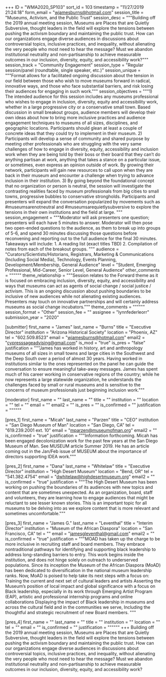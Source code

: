 +++
ID = "WMA2020_SP103"
sort_id = 103
timestamp = "11/27/2019 21:24:18"
form_email = "wjamesburns@hotmail.com"
session_title = "Museums, Activism, and the Public Trust"
session_desc = """Building off the 2019 annual meeting session, Museums are Places that are Quietly Subversive, thought leaders in the field will explore the tensions between pushing the activism boundary and maintaining the public trust. How can our organizations engage diverse audiences in discussions about controversial topics, inclusive practices, and inequality, without alienating the very people who most need to hear the message? Must we abandon institutional neutrality and non-partisanship to achieve measurable outcomes in our inclusion, diversity, equity, and accessibility work?"""
session_track = "Community Engagement"
session_type = "Regular session/panel (roundtable, single speaker, etc.)"
session_unique = """Format allows for a facilitated ongoing discussion about the tension in our field between those who wish to move museums forward in radical, innovative ways, and those who face substantial barriers, and risk losing their audiences for engaging in such work."""
session_objectives = """1) The intended audience for this session includes any museums professional who wishes to engage in inclusion, diversity, equity and accessibility work, whether in a large progressive city or a conservative small town. Based discussion in small breakout groups, audience members will develop their own ideas about how to bring more inclusive practices and audience engagement techniques to museums of all sizes, disciplines, and geographic locations. Participants should glean at least a couple of concrete ideas that they could try to implement in their museum. 2) Participants will develop a sense of community and shared purpose by meeting other professionals who are struggling with the very same challenges of how to engage in diversity, equity, accessibility and inclusion work when they are being told by their boss or their board that they can’t do anything partisan at work, anything that takes a stance on a particular issue, or sometimes, even express an opinion outside of work. By growing their network, participants will gain new resources to call upon when they are back in their museum and encounter a challenge when trying to advance inclusion in their institution. 3) By going beyond the foundational concept that no organization or person is neutral, the session will investigate the contrasting realities faced by museum professionals from big cities to small towns, progressive bubbles to conservative strongholds. Participants and presenters will expand the conversation popularized by movements such as #museumsarenotneutral and #museumsarequietlysubversive to explore the tensions in their own institutions and the field at large.  """
session_engagement = """Moderator will ask presenters one question; presenters will each have 5 minutes to answer. Moderator will then pose two open-ended questions to the audience, as them to break up into groups of 5-6, and spend 30 minutes discussing those questions before reconvening and reporting out to the full audience for the final 30 minutes.  Takeaways will include: 1. A reading list (exact titles TBD) 2. Compilation of notes from each of the breakout groups. """
audience = "Curators/Scientists/Historians, Registrars, Marketing & Communications (Including Social Media), Technology, Events Planning, Development/Membership, General Audience"
level = "Student, Emerging Professional, Mid-Career, Senior Level, General Audience"
other_comments = """"""
theme_relationship = """Session relates to the Forward theme as it is focused on embracing inclusion, diversity, equity, and accessibility and ways that museums can act as agents of social change / social justice / activism. This is an ongoing discussion about pushing boundaries to be inclusive of new audiences while not alienating existing audiences. Presenters may touch on innovative partnerships and will certainly address museums as social change incubators."""
theme_comments = """"""
session_format = "Other"
session_fee = ""
assignee = "lynnfederleorr"
submission_year = "2020"

[submitter]
first_name = "James"
last_name = "Burns"
title = "Executive Director"
institution = "Arizona Historical Society"
location = "Phoenix, AZ"
tel = "602.509.8523"
email = "wjamesburns@hotmail.com"
email2 = "cypresssageadvising@gmail.com"
is_mod = "true"
is_pres = "false"
justification = """James has worked in history, art and anthropology museums of all sizes in small towns and large cities in the Southwest and the Deep South over a period of almost 30 years. Having worked in institutions similar to the ones represented on the panel he can guide the conversation to ensure meaningful take-away messages. James has spent much of his career working in conservative regions of the country; while he now represents a large statewide organization, he understands the challenges faced by small or rural museums and is sensitive to the concerns of museum professionals just beginning inclusion work."""

[moderator]
first_name = ""
last_name = ""
title = ""
institution = ""
location = ""
tel = ""
email = ""
email2 = ""
is_pres = ""
is_confirmed = ""
justification = """"""

[pres_1]
first_name = "Micah"
last_name = "Parzen"
title = "CEO"
institution = "San Diego Museum of Man"
location = "San Diego, CA"
tel = "619.239.2001 ext. 10"
email = "mparzen@museumofman.org"
email2 = ""
is_confirmed = "true"
justification = """Information forthcoming. Micah has been engaged decolonization work for the past few years at the San Diego Museum of Man. See MUSEUM article Summer 2019. He has an article coming out in the Jan/Feb issue of MUSEUM about the importance of directors supporting IDEA work."""

[pres_2]
first_name = "Dana"
last_name = "Whitelaw"
title = "Executive Director"
institution = "High Desert Museum"
location = "Bend, OR"
tel = "541.382.4754"
email = "dwhitelaw@highdesertmuseum.org"
email2 = ""
is_confirmed = "true"
justification = """The High Desert Museum has been working on pushing the boundaries of its audiences with new topics and content that are sometimes unexpected. As an organization, board, staff and volunteers, they are learning how to engage audiences that might be reluctant to see lesser known stories. This is an important topic for all museums to be delving into as we explore content that is more relevant and sometimes uncomfortable."""

[pres_3]
first_name = "James G."
last_name = "Leventhal"
title = "Interim Director"
institution = "Museum of the African Diaspora"
location = "San Francisco, CA"
tel = ""
email = "jamesgleventhal@gmail.com"
email2 = ""
is_confirmed = "true"
justification = """MOAD has taken up the charge to be more inclusive in recruiting staff and board members. They embrace nontraditional pathways for identifying and supporting black leadership to address long-standing barriers to entry. This work begins inside the institution, and does not hinge solely on outreach to underserved populations.  Since its inception the Museum of the African Diaspora (MoAD) has been dedicated to diversification in the national museum leadership ranks. Now, MoAD is poised to help take its next steps with a focus on: Training the current and next set of cultural leaders and artists Asserting the Museum’s position of local impact and global significance with a focus on Black leadership, especially in its work through Emerging Artist Program (EAP), artistic and professional internship programs and online collaborations Displaying the impact of Black leadership in museums and across the cultural field and in the communities we serve, Including the thoughtful and strategic recruitment of new Board members.   """

[pres_4]
first_name = ""
last_name = ""
title = ""
institution = ""
location = ""
tel = ""
email = ""
is_confirmed = ""
justification = """"""
+++
Building off the 2019 annual meeting session, Museums are Places that are Quietly Subversive, thought leaders in the field will explore the tensions between pushing the activism boundary and maintaining the public trust. How can our organizations engage diverse audiences in discussions about controversial topics, inclusive practices, and inequality, without alienating the very people who most need to hear the message? Must we abandon institutional neutrality and non-partisanship to achieve measurable outcomes in our inclusion, diversity, equity, and accessibility work?
